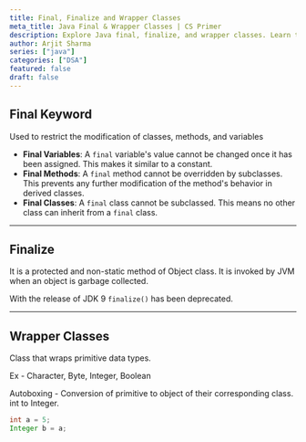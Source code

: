 ```yaml
---
title: Final, Finalize and Wrapper Classes
meta_title: Java Final & Wrapper Classes | CS Primer
description: Explore Java final, finalize, and wrapper classes. Learn their role in robust programming in CS.
author: Arjit Sharma
series: ["java"]
categories: ["DSA"]
featured: false
draft: false
---
```


## Final Keyword

Used to restrict the modification of classes, methods, and variables

- **Final Variables**: A `final` variable's value cannot be changed once it has been assigned. This makes it similar to a constant.
- **Final Methods**: A `final` method cannot be overridden by subclasses. This prevents any further modification of the method's behavior in derived classes.
- **Final Classes**: A `final` class cannot be subclassed. This means no other class can inherit from a `final` class.

---

## Finalize

It is a protected and non-static method of Object class. It is invoked by JVM when an object is garbage collected.

With the release of JDK 9 `finalize()` has been deprecated. 

---

## Wrapper Classes

Class that wraps primitive data types.

Ex - Character, Byte, Integer, Boolean

Autoboxing - Conversion of primitive to object of their corresponding class. int to Integer.

```java
int a = 5;
Integer b = a;
```